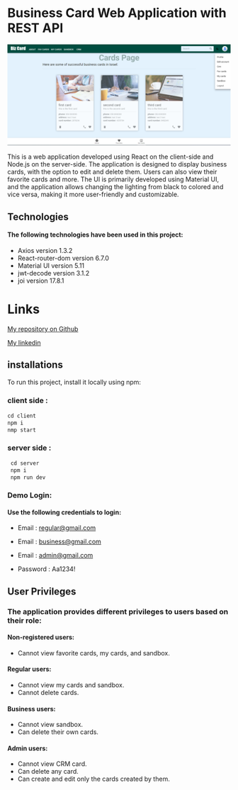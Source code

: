 # Business Card Web Application with REST API

![Business-Card](client/assets/images/../../public/assets/images/BizCard.PNG)

This is a web application developed using React on the client-side and Node.js on the server-side. The application is designed to display business cards, with the option to edit and delete them. Users can also view their favorite cards and more. The UI is primarily developed using Material UI, and the application allows changing the lighting from black to colored and vice versa, making it more user-friendly and customizable.

## Technologies

#### The following technologies have been used in this project:

- Axios version 1.3.2
- React-router-dom version 6.7.0
- Material UI version 5.11
- jwt-decode version 3.1.2
- joi version 17.8.1

# Links

[My repository on Github](https://github.com/HodayaAngela)

[My linkedin](https://www.linkedin.com/in/hodaya-angela-d-a24156178/)

## installations

To run this project, install it locally using npm:

### client side :

```
cd client
npm i
nmp start
```

### server side :

```
 cd server
 npm i
 npm run dev

```

### Demo Login:

#### Use the following credentials to login:

- Email : regular@gmail.com
- Email : business@gmail.com
- Email : admin@gmail.com

- Password : Aa1234!

## User Privileges

### The application provides different privileges to users based on their role:

#### Non-registered users:

- Cannot view favorite cards, my cards, and sandbox.

#### Regular users:

- Cannot view my cards and sandbox.
- Cannot delete cards.

#### Business users:

- Cannot view sandbox.
- Can delete their own cards.

#### Admin users:

- Cannot view CRM card.
- Can delete any card.
- Can create and edit only the cards created by them.
